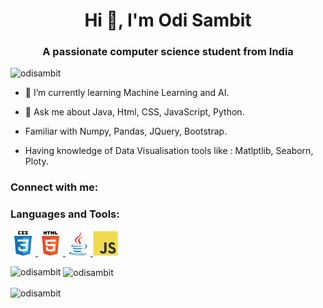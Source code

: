 <h1 align="center">Hi 👋, I'm Odi Sambit</h1>
<h3 align="center">A passionate computer science student from India</h3>

<p align="left"> <img src="https://komarev.com/ghpvc/?username=odisambit&label=Profile%20views&color=0e75b6&style=flat" alt="odisambit" /> </p>

- 🌱 I’m currently learning Machine Learning and AI.

- 💬 Ask me about Java, Html, CSS, JavaScript, Python.
- Familiar with Numpy, Pandas, JQuery, Bootstrap.
- Having knowledge of Data Visualisation tools like : Matlptlib, Seaborn, Ploty.

<h3 align="left">Connect with me:</h3>
<p align="left">
</p>

<h3 align="left">Languages and Tools:</h3>
<p align="left"> <a href="https://www.w3schools.com/css/" target="_blank" rel="noreferrer"> <img src="https://raw.githubusercontent.com/devicons/devicon/master/icons/css3/css3-original-wordmark.svg" alt="css3" width="40" height="40"/> </a> <a href="https://www.w3.org/html/" target="_blank" rel="noreferrer"> <img src="https://raw.githubusercontent.com/devicons/devicon/master/icons/html5/html5-original-wordmark.svg" alt="html5" width="40" height="40"/> </a> <a href="https://www.java.com" target="_blank" rel="noreferrer"> <img src="https://raw.githubusercontent.com/devicons/devicon/master/icons/java/java-original.svg" alt="java" width="40" height="40"/> </a> <a href="https://developer.mozilla.org/en-US/docs/Web/JavaScript" target="_blank" rel="noreferrer"> <img src="https://raw.githubusercontent.com/devicons/devicon/master/icons/javascript/javascript-original.svg" alt="javascript" width="40" height="40"/> </a> </p>

<p><img align="left" src="https://github-readme-stats.vercel.app/api/top-langs?username=odisambit&show_icons=true&locale=en&layout=compact" alt="odisambit" /></p>

<p>&nbsp;<img align="center" src="https://github-readme-stats.vercel.app/api?username=odisambit&show_icons=true&locale=en" alt="odisambit" /></p>

<p><img align="center" src="https://github-readme-streak-stats.herokuapp.com/?user=odisambit&" alt="odisambit" /></p>

<!--
**OdiSambit/OdiSambit** is a ✨ _special_ ✨ repository because its `README.md` (this file) appears on your GitHub profile.

Here are some ideas to get you started:

- 🔭 I’m currently working on ...
- 🌱 I’m currently learning ...
- 👯 I’m looking to collaborate on ...
- 🤔 I’m looking for help with ...
- 💬 Ask me about ...
- 📫 How to reach me: ...
- 😄 Pronouns: ...
- ⚡ Fun fact: ...
-->
